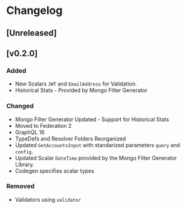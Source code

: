 # Changelog

## [Unreleased]

## [v0.2.0]

### Added
- New Scalars `JWT` and `EmailAddress` for Validation.
- Historical Stats - Provided by Mongo Filter Generator

### Changed
- Mongo Filter Generator Updated - Support for Historical Stats
- Moved to Federation 2
- GraphQL 16
- TypeDefs and Resolver Folders Reorganized
- Updated `GetAccountsInput` with standarized parameters `query` and `config`. 
- Updated Scalar `DateTime`  provided by the Mongo Filter Generator Library.
- Codegen specifies scalar types

### Removed
- Validators using `validator`

